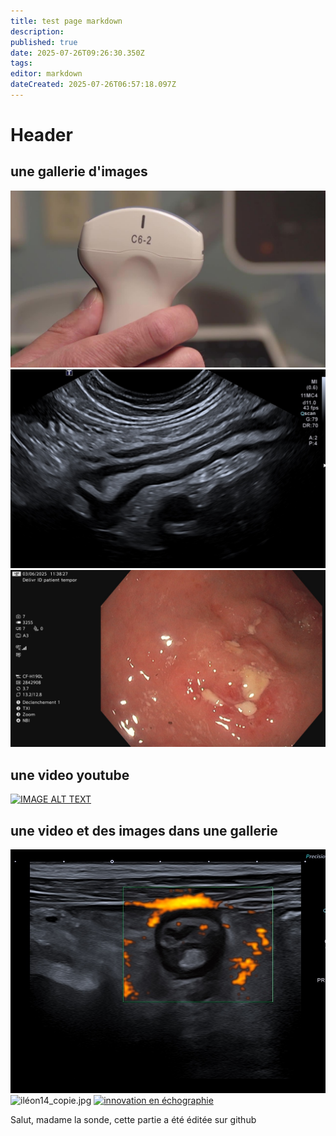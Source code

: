 ```yaml
---
title: test page markdown
description: 
published: true
date: 2025-07-26T09:26:30.350Z
tags: 
editor: markdown
dateCreated: 2025-07-26T06:57:18.097Z
---
```


# Header

## une gallerie d'images

![image.jpg](/image.jpg) ![iléïte.jpg](/iléïte.jpg) ![sigmoide7_copie.jpg](/mccolique1/sigmoide7_copie.jpg)
<!-- {p:.gallerie} -->

## une video youtube
[![IMAGE ALT TEXT](http://img.youtube.com/vi/_etHH7s8oNQ/0.jpg)](http://www.youtube.com/watch?v=_etHH7s8oNQ "Video Title")


## une video et des images dans une gallerie

![illleon_dopplercopie.jpg](/illleon_dopplercopie.jpg) ![iléon14_copie.jpg](/iléon14_copie.jpg)
[![innovation en échographie](http://img.youtube.com/vi/_etHH7s8oNQ/0.jpg)](http://www.youtube.com/watch?v=_etHH7s8oNQ "innovation en échographie")
<!-- {p:.gallerie} -->

Salut, madame la sonde,
cette partie a été éditée sur github

